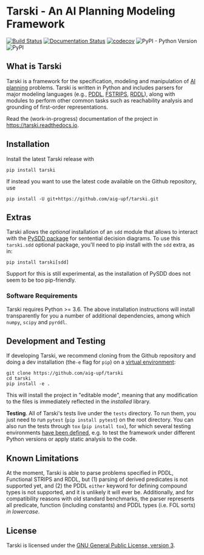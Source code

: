 
# Tarski - An AI Planning Modeling Framework 
[![Build Status](https://travis-ci.com/aig-upf/tarski.svg?branch=master)](https://travis-ci.com/aig-upf/tarski)
[![Documentation Status](https://readthedocs.org/projects/tarski/badge/?version=latest)](https://tarski.readthedocs.io/en/latest/?badge=latest)
[![codecov](https://codecov.io/gh/aig-upf/tarski/branch/master/graph/badge.svg)](https://codecov.io/gh/aig-upf/tarski)
![PyPI - Python Version](https://img.shields.io/pypi/pyversions/tarski.svg?style=popout)
![PyPI](https://img.shields.io/pypi/v/tarski.svg?style=popout)


## What is Tarski
Tarski is a framework for the specification, modeling and manipulation of 
[AI planning](https://en.wikipedia.org/wiki/Automated_planning_and_scheduling) problems.
Tarski is written in Python and includes parsers for major modeling languages
(e.g., [PDDL](https://en.wikipedia.org/wiki/Planning_Domain_Definition_Language),
[FSTRIPS](https://dl.acm.org/citation.cfm?id=566359),
[RDDL](https://en.wikipedia.org/wiki/Planning_Domain_Definition_Language#RDDL)), 
along with modules to perform other common tasks such as reachability analysis and 
grounding of first-order representations.


Read the (work-in-progress) documentation of the project in <https://tarski.readthedocs.io>.


## Installation

Install the latest Tarski release with

    pip install tarski

If instead you want to use the latest code available on the Github repository, use 
    
    pip install -U git+https://github.com/aig-upf/tarski.git

## Extras

Tarski allows the _optional_ installation of an `sdd` module that allows to interact
with the [PySDD package](https://github.com/wannesm/PySDD) for sentential decision diagrams.
To use this `tarski.sdd` optional package, you'll need to pip install with the `sdd` extra, as in: 

    pip install tarski[sdd]

Support for this is still experimental, as the installation of PySDD does not seem to be
too pip-friendly.

### Software Requirements
Tarski requires Python >= 3.6. The above installation instructions will install transparently 
for you a number of additional dependencies, among which `numpy`, `scipy` and `pyrddl`.


## Development and Testing
If developing Tarski, we recommend cloning from the Github repository and doing a dev installation
(the`-e` flag for `pip`) on a [virtual environment](https://docs.python.org/3/tutorial/venv.html):
    
    git clone https://github.com/aig-upf/tarski
    cd tarski
    pip install -e .

This will install the project in "editable mode", meaning that any modification to the files
is immediately reflected in the _installed_ library.


**Testing**. All of Tarski's tests live under the `tests` directory.
To run them, you just need to run `pytest` (`pip install pytest`) on the root directory.
You can also run the tests through `tox` (`pip install tox`), for which several testing environments
[have been defined](tox.ini), e.g. to test the framework under different Python versions or apply static
analysis to the code.


## Known Limitations
At the moment, Tarski is able to parse problems specified in PDDL, Functional STRIPS and RDDL, 
but (1) parsing of derived predicates is not supported yet, and (2)
the PDDL `either` keyword for defining compound types is not supported, and it is unlikely it will ever be.
Additionally, and for compatibility reasons with old standard benchmarks, the parser represents all predicate,
function (including constants) and PDDL types (i.e. FOL sorts) _in lowercase_.  

## License
Tarski is licensed under the [GNU General Public License, version 3](LICENSE).
